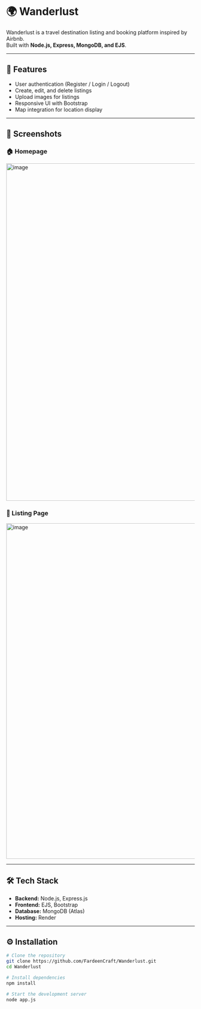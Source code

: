 # 🌍 Wanderlust

Wanderlust is a travel destination listing and booking platform inspired by Airbnb.  
Built with **Node.js, Express, MongoDB, and EJS**.

---

## 🚀 Features
- User authentication (Register / Login / Logout)
- Create, edit, and delete listings
- Upload images for listings
- Responsive UI with Bootstrap
- Map integration for location display

---

## 📸 Screenshots

### 🏠 Homepage
<img width="1872" height="900" alt="image" src="https://github.com/user-attachments/assets/2a94f766-0655-4812-a3fc-2b75c961795c" />


### 📄 Listing Page
<img width="1878" height="895" alt="image" src="https://github.com/user-attachments/assets/d4964276-5d29-4edd-8115-3584f3fb9a7b" />


---

## 🛠️ Tech Stack
- **Backend:** Node.js, Express.js
- **Frontend:** EJS, Bootstrap
- **Database:** MongoDB (Atlas)
- **Hosting:** Render

---

## ⚙️ Installation

```bash
# Clone the repository
git clone https://github.com/FardeenCraft/Wanderlust.git
cd Wanderlust

# Install dependencies
npm install

# Start the development server
node app.js
